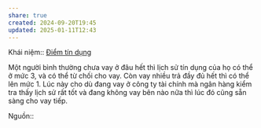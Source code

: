 ```yaml
---
share: true
created: 2024-09-20T19:45
updated: 2025-01-11T12:43
---
```

Khái niệm:: [Điểm tín dụng](../../../../%CE%9E%20Kh%C3%A1i%20ni%E1%BB%87m/%C4%90i%E1%BB%83m%20t%C3%ADn%20d%E1%BB%A5ng.md)

Một người bình thường chưa vay ở đâu hết thì lịch sử tín dụng của họ có thể ở mức 3, và có thể từ chối cho vay. Còn vay nhiều trả đầy đủ hết thì có thể lên mức 1. Lúc này cho dù đang vay ở công ty tài chính mà ngân hàng kiểm tra thấy lịch sử rất tốt và đang không vay bên nào nữa thì lúc đó cũng sẵn sàng cho vay tiếp.

Nguồn:: 
